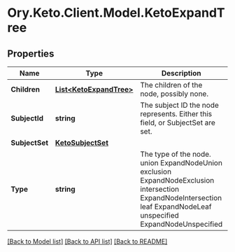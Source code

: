 # Ory.Keto.Client.Model.KetoExpandTree

## Properties

Name | Type | Description | Notes
------------ | ------------- | ------------- | -------------
**Children** | [**List&lt;KetoExpandTree&gt;**](KetoExpandTree.md) | The children of the node, possibly none. | [optional] 
**SubjectId** | **string** | The subject ID the node represents. Either this field, or SubjectSet are set. | [optional] 
**SubjectSet** | [**KetoSubjectSet**](KetoSubjectSet.md) |  | [optional] 
**Type** | **string** | The type of the node. union ExpandNodeUnion exclusion ExpandNodeExclusion intersection ExpandNodeIntersection leaf ExpandNodeLeaf unspecified ExpandNodeUnspecified | 

[[Back to Model list]](../README.md#documentation-for-models) [[Back to API list]](../README.md#documentation-for-api-endpoints) [[Back to README]](../README.md)

